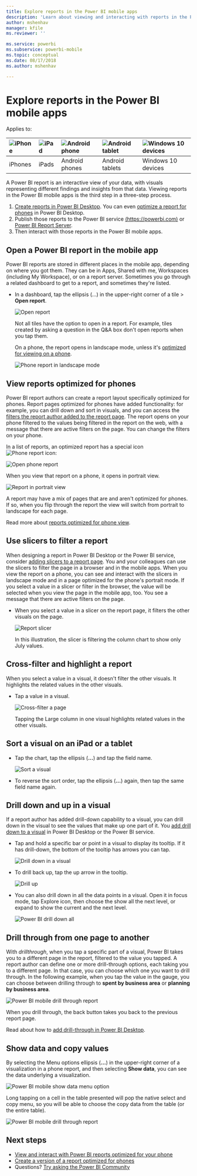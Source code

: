 ```yaml
---
title: Explore reports in the Power BI mobile apps
description: 'Learn about viewing and interacting with reports in the Power BI mobile apps on your phone or tablet. You create reports in the Power BI service or Power BI Desktop, then interact with them in the mobile apps.'
author: mshenhav
manager: kfile
ms.reviewer: ''

ms.service: powerbi
ms.subservice: powerbi-mobile
ms.topic: conceptual
ms.date: 08/17/2018
ms.author: mshenhav

---
```

# Explore reports in the Power BI mobile apps
Applies to:

| ![iPhone](././media/mobile-reports-in-the-mobile-apps/ios-logo-40-px.png) | ![iPad](././media/mobile-reports-in-the-mobile-apps/ios-logo-40-px.png) | ![Android phone](././media/mobile-reports-in-the-mobile-apps/android-logo-40-px.png) | ![Android tablet](././media/mobile-reports-in-the-mobile-apps/android-logo-40-px.png) | ![Windows 10 devices](./media/mobile-reports-in-the-mobile-apps/win-10-logo-40-px.png) |
|:--- |:--- |:--- |:--- |:--- |
| iPhones |iPads |Android phones |Android tablets |Windows 10 devices |

A Power BI report is an interactive view of your data, with visuals representing different findings and insights from that data. Viewing reports in the Power BI mobile apps is the third step in a three-step process.

1. [Create reports in Power BI Desktop](../../desktop-report-view.md). You can even [optimize a report for phones](mobile-apps-view-phone-report.md) in Power BI Desktop. 
2. Publish those reports to the Power BI service [(https://powerbi.com)](https://powerbi.com) or [Power BI Report Server](../../report-server/get-started.md).  
3. Then interact with those reports in the Power BI mobile apps.

## Open a Power BI report in the mobile app
Power BI reports are stored in different places in the mobile app, depending on where you got them. They can be in Apps, Shared with me, Workspaces (including My Workspace), or on a report server. Sometimes you go through a related dashboard to get to a report, and sometimes they're listed.

* In a dashboard, tap the ellipsis (...) in the upper-right corner of a tile > **Open report**.
  
  ![Open report](./media/mobile-reports-in-the-mobile-apps/power-bi-android-open-report-tile.png)
  
  Not all tiles have the option to open in a report. For example, tiles created by asking a question in the Q&A box don't open reports when you tap them. 
  
  On a phone, the report opens in landscape mode, unless it's [optimized for viewing on a phone](mobile-reports-in-the-mobile-apps.md#view-reports-optimized-for-phones).
  
  ![Phone report in landscape mode](./media/mobile-reports-in-the-mobile-apps/power-bi-iphone-report-landscape.png)

## View reports optimized for phones
Power BI report authors can create a report layout specifically optimized for phones. Report pages optimized for phones have added functionality: for example, you can drill down and sort in visuals, and you can access the [filters the report author added to the report page](mobile-apps-view-phone-report.md#filter-the-report-page-on-a-phone). The report opens on your phone filtered to the values being filtered in the report on the web, with a message that there are active filters on the page. You can change the filters on your phone.

In a list of reports, an optimized report has a special icon ![Phone report icon](./media/mobile-reports-in-the-mobile-apps/power-bi-phone-report-icon.png):

![Open phone report](./media/mobile-reports-in-the-mobile-apps/power-bi-android-phone-report.png)

When you view that report on a phone, it opens in portrait view.

![Report in portrait view](./media/mobile-reports-in-the-mobile-apps/07-power-bi-phone-report-portrait.png)

 A report may have a mix of pages that are and aren't optimized for phones. If so, when you flip through the report the view will switch from portrait to landscape for each page.

Read more about [reports optimized for phone view](mobile-apps-view-phone-report.md).

## Use slicers to filter a report
When designing a report in Power BI Desktop or the Power BI service, consider [adding slicers to a report page](../../visuals/power-bi-visualization-slicers.md). You and your colleagues can use the slicers to filter the page in a browser and in the mobile apps. When you view the report on a phone, you can see and interact with the slicers in landscape mode and in a page optimized for the phone's portrait mode. If you select a value in a slicer or filter in the browser, the value will be selected when you view the page in the mobile app, too. You see a message that there are active filters on the page.  

* When you select a value in a slicer on the report page, it filters the other visuals on the page.
  
  ![Report slicer](./media/mobile-reports-in-the-mobile-apps/power-bi-android-tablet-report-slicer.png)
  
  In this illustration, the slicer is filtering the column chart to show only July values.

## Cross-filter and highlight a report
When you select a value in a visual, it doesn't filter the other visuals. It highlights the related values in the other visuals.

* Tap a value in a visual.
  
  ![Cross-filter a page](./media/mobile-reports-in-the-mobile-apps/power-bi-android-tablet-report-highlight.png)
  
  Tapping the Large column in one visual highlights related values in the other visuals. 

## Sort a visual on an iPad or a tablet
* Tap the chart, tap the ellipsis (**...**) and tap the field name.
  
   ![Sort a visual](./media/mobile-reports-in-the-mobile-apps/power-bi-android-tablet-report-sort.png)
* To reverse the sort order, tap the ellipsis (**...**) again, then tap the same field name again.

## Drill down and up in a visual
If a report author has added drill-down capability to a visual, you can drill down in the visual to see the values that make up one part of it. You [add drill down to a visual](../end-user-drill.md) in Power BI Desktop or the Power BI service. 

* Tap and hold a specific bar or point in a visual to display its tooltip. If it has drill-down, the bottom of the tooltip has arrows you can tap. 
  
  ![Drill down in a visual](./media/mobile-reports-in-the-mobile-apps/power-bi-mobile-drill-down-tooltip.png)

* To drill back up, tap the up arrow in the tooltip.
  
  ![Drill up](./media/mobile-reports-in-the-mobile-apps/power-bi-mobile-drill-up-tooltip.png)

* You can also drill down in all the data points in a visual. Open it in focus mode, tap Explore icon, then choose the show all the next level, or expand to show the current and the next level.

   ![Power BI drill down all](./media/mobile-reports-in-the-mobile-apps/power-bi-drill-down-all.png)

## Drill through from one page to another

With *drillthrough*, when you tap a specific part of a visual, Power BI takes you to a different page in the report, filtered to the value you tapped. A report author can define one or more drill-through options, each taking you to a different page. In that case, you can choose which one you want to drill through. In the following example, when you tap the value in the gauge, you can choose between drilling through to **spent by business area** or **planning by business area**.

![Power BI mobile drill through report](./media/mobile-reports-in-the-mobile-apps/power-bi-mobile-drill-through-it-spent-report.png)

When you drill through, the back button takes you back to the previous report page.

Read about how to [add drill-through in Power BI Desktop](../../desktop-drillthrough.md).

## Show data and copy values

By selecting the Menu options ellipsis (**...**) in the upper-right corner of a visualization in a phone report, and then selecting **Show data**, you can see the data underlying a visualization.

![Power BI mobile show data menu option](./media/mobile-reports-in-the-mobile-apps/copy-data-visual.png)

Long tapping on a cell in the table presented will pop the native select and copy menu, so you will be able to choose the copy data from the table (or the entire table).

![Power BI mobile drill through report](./media/mobile-reports-in-the-mobile-apps/copy-data-table.png)

## Next steps
* [View and interact with Power BI reports optimized for your phone](mobile-apps-view-phone-report.md)
* [Create a version of a report optimized for phones](../../desktop-create-phone-report.md)
* Questions? [Try asking the Power BI Community](http://community.powerbi.com/)

